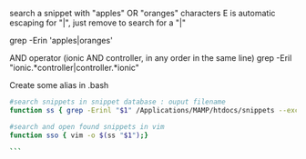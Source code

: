 search a snippet with "apples" OR "oranges" characters
E is automatic escaping for "|", just remove to search for a "|"

grep -Erin 'apples|oranges' 

AND operator (ionic AND controller, in any order in the same line)
grep -Eril "ionic.*controller|controller.*ionic"

Create some alias in .bash

````sh
#search snippets in snippet database : ouput filename
function ss { grep -Erinl "$1" /Applications/MAMP/htdocs/snippets --exclude-dir=".git"; }

#search and open found snippets in vim
function sso { vim -o $(ss "$1");}

```
     

